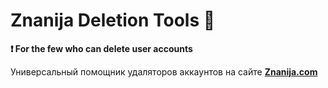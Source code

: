 # **Znanija Deletion Tools** 🔪

**❗ For the few who can delete user accounts**

Универсальный помощник удаляторов аккаунтов на сайте **[Znanija.com](https://znanija.com/)**